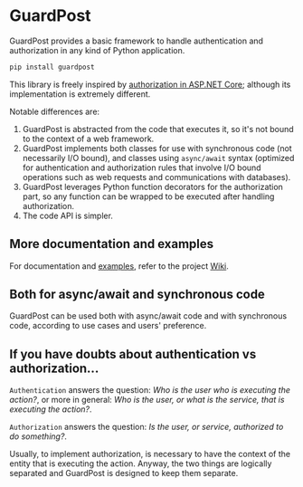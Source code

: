 # GuardPost
GuardPost provides a basic framework to handle authentication and authorization in any kind of Python application.

```bash
pip install guardpost
```

This library is freely inspired by [authorization in ASP.NET Core](https://docs.microsoft.com/en-us/aspnet/core/security/authorization/policies?view=aspnetcore-2.2); although its implementation is extremely different.

Notable differences are:
1. GuardPost is abstracted from the code that executes it, so it's not bound to the context of a web framework.
1. GuardPost implements both classes for use with synchronous code (not necessarily I/O bound), and classes using `async/await` syntax (optimized for authentication and authorization rules that involve I/O bound operations such as web requests and communications with databases).
1. GuardPost leverages Python function decorators for the authorization part, so any function can be wrapped to be executed after handling authorization.
1. The code API is simpler.

## More documentation and examples
For documentation and [examples](https://github.com/RobertoPrevato/GuardPost/wiki/Examples), refer to the project [Wiki](https://github.com/RobertoPrevato/GuardPost/wiki).

## Both for async/await and synchronous code
GuardPost can be used both with async/await code and with synchronous code, according to use cases and users' preference.

## If you have doubts about authentication vs authorization...
`Authentication` answers the question: _Who is the user who is executing the action?_, or more in general: _Who is the user, or what is the service, that is executing the action?_.

`Authorization` answers the question: _Is the user, or service, authorized to do something?_.

Usually, to implement authorization, is necessary to have the context of the entity that is executing the action. Anyway, the two things are logically separated and GuardPost is designed to keep them separate.
